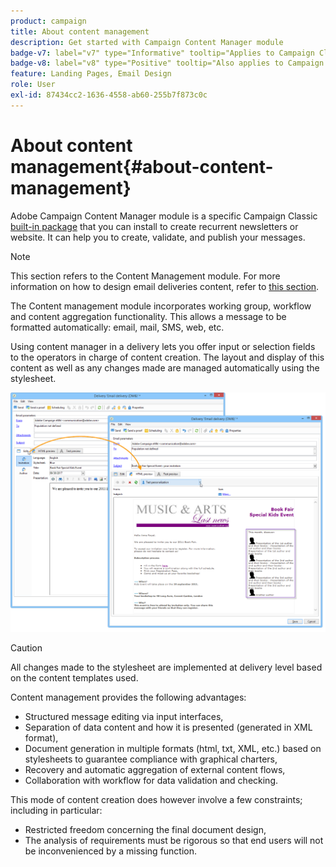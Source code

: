 ```yaml
---
product: campaign
title: About content management
description: Get started with Campaign Content Manager module
badge-v7: label="v7" type="Informative" tooltip="Applies to Campaign Classic v7"
badge-v8: label="v8" type="Positive" tooltip="Also applies to Campaign v8"
feature: Landing Pages, Email Design
role: User
exl-id: 87434cc2-1636-4558-ab60-255b7f873c0c
---
```

# About content management{#about-content-management}

Adobe Campaign Content Manager module is a specific Campaign Classic [built-in package](../../installation/using/installing-campaign-standard-packages.md) that you can install to create recurrent newsletters or website. It can help you to create, validate, and publish your messages.

>[!NOTE]
>
>This section refers to the Content Management module. For more information on how to design email deliveries content, refer to [this section](defining-the-email-content.md).

The Content management module incorporates working group, workflow and content aggregation functionality. This allows a message to be formatted automatically: email, mail, SMS, web, etc.

Using content manager in a delivery lets you offer input or selection fields to the operators in charge of content creation. The layout and display of this content as well as any changes made are managed automatically using the stylesheet.

![](assets/s_ncs_content_create_content_sample.png)

>[!CAUTION]
>
>All changes made to the stylesheet are implemented at delivery level based on the content templates used.

Content management provides the following advantages:

* Structured message editing via input interfaces,
* Separation of data content and how it is presented (generated in XML format),
* Document generation in multiple formats (html, txt, XML, etc.) based on stylesheets to guarantee compliance with graphical charters,
* Recovery and automatic aggregation of external content flows,
* Collaboration with workflow for data validation and checking.

This mode of content creation does however involve a few constraints; including in particular:

* Restricted freedom concerning the final document design,
* The analysis of requirements must be rigorous so that end users will not be inconvenienced by a missing function.

